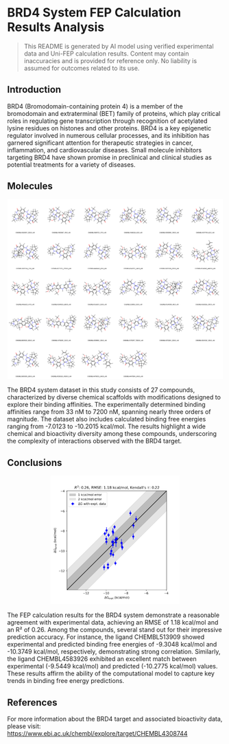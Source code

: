 # BRD4 System FEP Calculation Results Analysis

> This README is generated by AI model using verified experimental data and Uni-FEP calculation results. Content may contain inaccuracies and is provided for reference only. No liability is assumed for outcomes related to its use.

## Introduction

BRD4 (Bromodomain-containing protein 4) is a member of the bromodomain and extraterminal (BET) family of proteins, which play critical roles in regulating gene transcription through recognition of acetylated lysine residues on histones and other proteins. BRD4 is a key epigenetic regulator involved in numerous cellular processes, and its inhibition has garnered significant attention for therapeutic strategies in cancer, inflammation, and cardiovascular diseases. Small molecule inhibitors targeting BRD4 have shown promise in preclinical and clinical studies as potential treatments for a variety of diseases.

## Molecules

![Molecular structures of representative compounds](mol_grid.png)

The BRD4 system dataset in this study consists of 27 compounds, characterized by diverse chemical scaffolds with modifications designed to explore their binding affinities. The experimentally determined binding affinities range from 33 nM to 7200 nM, spanning nearly three orders of magnitude. The dataset also includes calculated binding free energies ranging from -7.0123 to -10.2015 kcal/mol. The results highlight a wide chemical and bioactivity diversity among these compounds, underscoring the complexity of interactions observed with the BRD4 target.

## Conclusions

<p align="center"><img src="result_dG.png" width="300"></p>

The FEP calculation results for the BRD4 system demonstrate a reasonable agreement with experimental data, achieving an RMSE of 1.18 kcal/mol and an R² of 0.26. Among the compounds, several stand out for their impressive prediction accuracy. For instance, the ligand CHEMBL513909 showed experimental and predicted binding free energies of -9.3048 kcal/mol and -10.3749 kcal/mol, respectively, demonstrating strong correlation. Similarly, the ligand CHEMBL4583926 exhibited an excellent match between experimental (-9.5449 kcal/mol) and predicted (-10.2775 kcal/mol) values. These results affirm the ability of the computational model to capture key trends in binding free energy predictions.

## References

For more information about the BRD4 target and associated bioactivity data, please visit:  
https://www.ebi.ac.uk/chembl/explore/target/CHEMBL4308744  